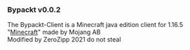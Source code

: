 <h3>Bypackt v0.0.2</h3>
The Bypackt-Client is a Minecraft java edition client for 1.16.5<br>
"<a href="httos://ww.minecraft.net/">Minecraft</a>" made by Mojang AB<br>
Modified by ZeroZipp 2021 do not steal<br>

